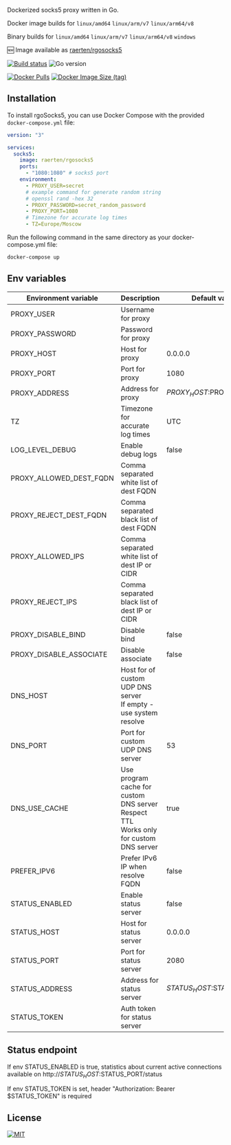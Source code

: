 Dockerized socks5 proxy written in Go.

Docker image builds for `linux/amd64` `linux/arm/v7` `linux/arm64/v8`

Binary builds for `linux/amd64` `linux/arm/v7` `linux/arm64/v8` `windows`

🆕 Image available as [raerten/rgosocks5](https://hub.docker.com/r/raerten/rgosocks5)

[![Build status](https://github.com/Raerten/rgosocks5/actions/workflows/release.yml/badge.svg)](https://github.com/Raerten/rgosocks5/actions/workflows/release.yml)
![Go version](https://img.shields.io/github/go-mod/go-version/raerten/rgosocks5)

[![Docker Pulls](https://img.shields.io/docker/pulls/raerten/rgosocks5)](https://hub.docker.com/r/raerten/rgosocks5)
[![Docker Image Size (tag)](https://img.shields.io/docker/image-size/raerten/rgosocks5/latest)](https://hub.docker.com/r/raerten/rgosocks5)

## Installation

To install rgoSocks5, you can use Docker Compose with the provided `docker-compose.yml` file:

```yml
version: "3"

services:
  socks5:
    image: raerten/rgosocks5
    ports:
      - "1080:1080" # socks5 port
    environment:
      - PROXY_USER=secret
      # example command for generate random string
      # openssl rand -hex 32
      - PROXY_PASSWORD=secret_random_password
      - PROXY_PORT=1080
      # Timezone for accurate log times
      - TZ=Europe/Moscow
```

Run the following command in the same directory as your docker-compose.yml file:

```bash
docker-compose up
```

## Env variables

| Environment variable    | Description                                                                                  | Default value             |
|-------------------------|----------------------------------------------------------------------------------------------|---------------------------|
| PROXY_USER              | Username for proxy                                                                           |                           |
| PROXY_PASSWORD          | Password for proxy                                                                           |                           |
| PROXY_HOST              | Host for proxy                                                                               | 0.0.0.0                   |
| PROXY_PORT              | Port for proxy                                                                               | 1080                      |
| PROXY_ADDRESS           | Address for proxy                                                                            | $PROXY_HOST:$PROXY_PORT   |
| TZ                      | Timezone for accurate log times                                                              | UTC                       |
| LOG_LEVEL_DEBUG         | Enable debug logs                                                                            | false                     |
| PROXY_ALLOWED_DEST_FQDN | Comma separated white list of dest FQDN                                                      |                           |
| PROXY_REJECT_DEST_FQDN  | Comma separated black list of dest FQDN                                                      |                           |
| PROXY_ALLOWED_IPS       | Comma separated white list of dest IP or CIDR                                                |                           |
| PROXY_REJECT_IPS        | Comma separated black list of dest IP or CIDR                                                |                           |
| PROXY_DISABLE_BIND      | Disable bind                                                                                 | false                     |
| PROXY_DISABLE_ASSOCIATE | Disable associate                                                                            | false                     |
| DNS_HOST                | Host for of custom UDP DNS server<br/>If empty - use system resolve                          |                           |
| DNS_PORT                | Port for custom UDP DNS server                                                               | 53                        |
| DNS_USE_CACHE           | Use program cache for custom DNS server<br/>Respect TTL<br/>Works only for custom DNS server | true                      |
| PREFER_IPV6             | Prefer IPv6 IP when resolve FQDN                                                             | false                     |
| STATUS_ENABLED          | Enable status server                                                                         | false                     |
| STATUS_HOST             | Host for status server                                                                       | 0.0.0.0                   |
| STATUS_PORT             | Port for status server                                                                       | 2080                      |
| STATUS_ADDRESS          | Address for status server                                                                    | $STATUS_HOST:$STATUS_PORT |
| STATUS_TOKEN            | Auth token for status server                                                                 |                           |


## Status endpoint

If env STATUS_ENABLED is true, statistics about current active connections available on http://$STATUS_HOST:$STATUS_PORT/status

If env STATUS_TOKEN is set, header "Authorization: Bearer $STATUS_TOKEN" is required

## License

[![MIT](https://img.shields.io/github/license/raerten/rgosocks5)](https://github.com/raerten/rgosocks5/blob/master/LICENSE)
